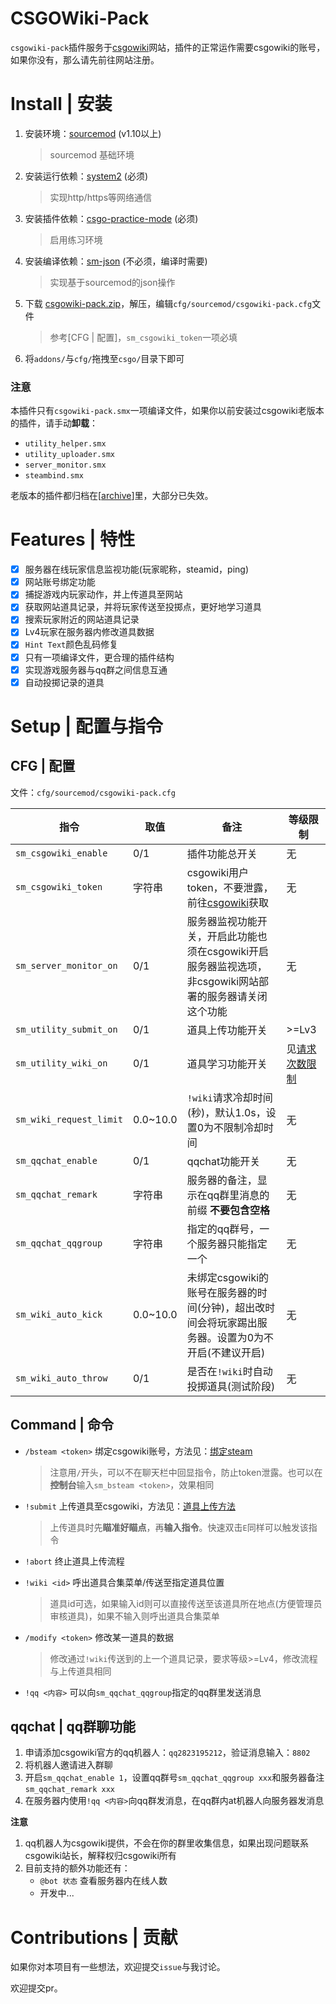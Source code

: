 # CSGOWiki-Pack
`csgowiki-pack`插件服务于[csgowiki](https://csgowiki.top)网站，插件的正常运作需要csgowiki的账号，如果你没有，那么请先前往网站注册。

# Install | 安装

1. 安装环境：[sourcemod](https://www.sourcemod.net/downloads.php?branch=stable) (v1.10以上) 

    > sourcemod 基础环境

2. 安装运行依赖：[system2](https://forums.alliedmods.net/showthread.php?t=146019) (必须) 

    > 实现http/https等网络通信

3. 安装插件依赖：[csgo-practice-mode](https://github.com/splewis/csgo-practice-mode) (必须)
    > 启用练习环境

4. 安装编译依赖：[sm-json](https://github.com/clugg/sm-json) (不必须，编译时需要) 

    > 实现基于sourcemod的json操作

5. 下载 [csgowiki-pack.zip](https://github.com/hx-w/CSGOWiki-Plugins/releases/)，解压，编辑`cfg/sourcemod/csgowiki-pack.cfg`文件

    > 参考[CFG | 配置]，`sm_csgowiki_token`一项必填

6. 将`addons/`与`cfg/`拖拽至`csgo/`目录下即可

### 注意

本插件只有`csgowiki-pack.smx`一项编译文件，如果你以前安装过csgowiki老版本的插件，请手动**卸载**：

- `utility_helper.smx`
- `utility_uploader.smx`
- `server_monitor.smx`
- `steambind.smx`

老版本的插件都归档在[[archive](https://github.com/hx-w/CSGOWiki-Plugins/tree/master/archive)]里，大部分已失效。

# Features | 特性

- [x] 服务器在线玩家信息监视功能(玩家昵称，steamid，ping)
- [x] 网站账号绑定功能
- [x] 捕捉游戏内玩家动作，并上传道具至网站
- [x] 获取网站道具记录，并将玩家传送至投掷点，更好地学习道具
- [x] 搜索玩家附近的网站道具记录
- [x] Lv4玩家在服务器内修改道具数据
- [x] `Hint Text`颜色乱码修复
- [x] 只有一项编译文件，更合理的插件结构
- [x] 实现游戏服务器与qq群之间信息互通
- [x] 自动投掷记录的道具

# Setup | 配置与指令

## CFG | 配置

文件：`cfg/sourcemod/csgowiki-pack.cfg`

| 指令                    | 取值     | 备注                                                         | 等级限制                                                |
| ----------------------- | -------- | ------------------------------------------------------------ | ------------------------------------------------------- |
| `sm_csgowiki_enable`    | 0/1      | 插件功能总开关                                               | 无                                                      |
| `sm_csgowiki_token`     | 字符串   | csgowiki用户token，不要泄露，前往[csgowiki](https://www.csgowiki.top/profile/revise/)获取 | 无                                                      |
| `sm_server_monitor_on`  | 0/1      | 服务器监视功能开关，开启此功能也须在csgowiki开启服务器监视选项，非csgowiki网站部署的服务器请关闭这个功能 | 无                                                      |
| `sm_utility_submit_on`  | 0/1      | 道具上传功能开关                                             | >=Lv3                                                   |
| `sm_utility_wiki_on`    | 0/1      | 道具学习功能开关                                             | 见[请求次数限制](https://www.csgowiki.top/profile/exp/) |
| `sm_wiki_request_limit` | 0.0~10.0 | `!wiki`请求冷却时间(秒)，默认1.0s，设置0为不限制冷却时间     | 无                                                      |
| `sm_qqchat_enable`      | 0/1      | qqchat功能开关                                       | 无                                                      |
| `sm_qqchat_remark`      | 字符串   | 服务器的备注，显示在qq群里消息的前缀 **不要包含空格**                        | 无                                                      |
| `sm_qqchat_qqgroup`     | 字符串   | 指定的qq群号，一个服务器只能指定一个                         | 无                                                      |
| `sm_wiki_auto_kick`     | 0.0~10.0 | 未绑定csgowiki的账号在服务器的时间(分钟)，超出改时间会将玩家踢出服务器。设置为0为不开启(不建议开启) | 无                                                      |
| `sm_wiki_auto_throw`    | 0/1      | 是否在`!wiki`时自动投掷道具(测试阶段)                        | 无                                                      |

## Command | 命令

- `/bsteam <token>`  绑定csgowiki账号，方法见：[绑定steam](https://www.csgowiki.top/login/steambind/)

    > 注意用`/`开头，可以不在聊天栏中回显指令，防止token泄露。也可以在**控制台**输入`sm_bsteam <token>`，效果相同

- `!submit` 上传道具至csgowiki，方法见：[道具上传方法](https://www.csgowiki.top/utility/contribute/)

    > 上传道具时先**瞄准好瞄点**，再**输入指令**。快速双击`E`同样可以触发该指令

- `!abort` 终止道具上传流程

- `!wiki <id>` 呼出道具合集菜单/传送至指定道具位置

    > 道具id可选，如果输入id则可以直接传送至该道具所在地点(方便管理员审核道具)，如果不输入则呼出道具合集菜单

- `/modify <token>` 修改某一道具的数据

    > 修改通过`!wiki`传送到的上一个道具记录，要求等级>=Lv4，修改流程与上传道具相同
    
- `!qq <内容>` 可以向`sm_qqchat_qqgroup`指定的qq群里发送消息

## qqchat | qq群聊功能

1. 申请添加csgowiki官方的qq机器人：`qq2823195212`，验证消息输入：`8802`
2. 将机器人邀请进入群聊
3. 开启`sm_qqchat_enable 1`，设置qq群号`sm_qqchat_qqgroup xxx`和服务器备注`sm_qqchat_remark xxx`
4. 在服务器内使用`!qq <内容>`向qq群发消息，在qq群内at机器人向服务器发消息

**注意**

1. qq机器人为csgowiki提供，不会在你的群里收集信息，如果出现问题联系csgowiki站长，解释权归csgowiki所有
2. 目前支持的额外功能还有：
    - `@bot 状态` 查看服务器内在线人数
    - 开发中...

# Contributions | 贡献

如果你对本项目有一些想法，欢迎提交`issue`与我讨论。

欢迎提交pr。
